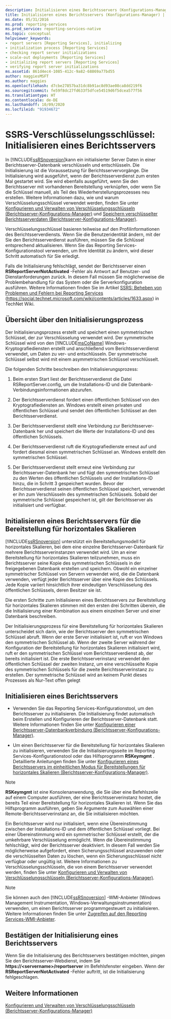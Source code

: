 ```yaml
---
description: Initialisieren eines Berichtsservers (Konfigurations-Manager)
title: Initialisieren eines Berichtsservers (Konfigurations-Manager) | Microsoft-Dokumentation
ms.date: 05/31/2016
ms.prod: reporting-services
ms.prod_service: reporting-services-native
ms.topic: conceptual
helpviewer_keywords:
- report servers [Reporting Services], initializing
- initialization process [Reporting Services]
- checking report server initializations
- scale-out deployments [Reporting Services]
- initializing report servers [Reporting Services]
- verifying report server initializations
ms.assetid: 861d4ec4-1085-412c-9a82-68869a77bd55
author: maggiesMSFT
ms.author: maggies
ms.openlocfilehash: d7cbe27857ba31dc8b91ac8d93ae08ca8dd219f6
ms.sourcegitcommit: fe59f8dc27fd633f5dfce54519d6f5dcea577f56
ms.translationtype: HT
ms.contentlocale: de-DE
ms.lasthandoff: 10/09/2020
ms.locfileid: "91934672"
---
```

# <a name="ssrs-encryption-keys---initialize-a-report-server"></a>SSRS-Verschlüsselungsschlüssel: Initialisieren eines Berichtsservers
  In [!INCLUDE[ssRSnoversion](../../includes/ssrsnoversion-md.md)]kann ein initialisierter Server Daten in einer Berichtsserver-Datenbank verschlüsseln und entschlüsseln. Die Initialisierung ist die Voraussetzung für Berichtsservervorgänge. Die Initialisierung wird ausgeführt, wenn der Berichtsserverdienst zum ersten Mal gestartet wird. Sie wird ebenfalls ausgeführt, wenn Sie den Berichtsserver mit vorhandenen Bereitstellung verknüpfen, oder wenn Sie die Schlüssel manuell, als Teil des Wiederherstellungsprozesses neu erstellen. Weitere Informationen dazu, wie und warum Verschlüsselungsschlüssel verwendet werden, finden Sie unter [Konfigurieren und Verwalten von Verschlüsselungsschlüsseln &#40;Berichtsserver-Konfigurations-Manager&#41;](../../reporting-services/install-windows/ssrs-encryption-keys-manage-encryption-keys.md) und [Speichern verschlüsselter Berichtsserverdaten &#40;Berichtsserver-Konfigurations-Manager&#41;](../../reporting-services/install-windows/ssrs-encryption-keys-store-encrypted-report-server-data.md).  
  
 Verschlüsselungsschlüssel basieren teilweise auf den Profilinformationen des Berichtsserverdiensts. Wenn Sie die Benutzeridentität ändern, mit der Sie den Berichtsserverdienst ausführen, müssen Sie die Schlüssel entsprechend aktualisieren. Wenn Sie das Reporting Services-Konfigurationstool verwenden, um Ihre Identität zu ändern, wird dieser Schritt automatisch für Sie erledigt.  
  
 Falls die Initialisierung fehlschlägt, sendet der Berichtsserver einen **RSReportServerNotActivated** -Fehler als Antwort auf Benutzer- und Dienstanforderungen zurück. In diesem Fall müssen Sie möglicherweise die Problembehandlung für das System oder die Serverkonfiguration ausführen. Weitere Informationen finden Sie im Artikel [SSRS: Beheben von Problemen und Fehlern bei Reporting Services](https://social.technet.microsoft.com/wiki/contents/articles/1633.aspx) (https://social.technet.microsoft.com/wiki/contents/articles/1633.aspx) in TechNet Wiki.  
  
## <a name="overview-of-the-initialization-process"></a>Übersicht über den Initialisierungsprozess  
 Der Initialisierungsprozess erstellt und speichert einen symmetrischen Schlüssel, der zur Verschlüsselung verwendet wird. Der symmetrische Schlüssel wird von den [!INCLUDE[msCoName](../../includes/msconame-md.md)] Windows-Kryptografiediensten erstellt und anschließend vom Berichtsserverdienst verwendet, um Daten zu ver- und entschlüsseln. Der symmetrische Schlüssel selbst wird mit einem asymmetrischen Schlüssel verschlüsselt.  
  
 Die folgenden Schritte beschreiben den Initialisierungsprozess:  
  
1.  Beim ersten Start liest der Berichtsserverdienst die Datei RSReportServer.config, um die Installations-ID und die Datenbank-Verbindungsinformationen abzurufen.  
  
2.  Der Berichtsserverdienst fordert einen öffentlichen Schlüssel von den Kryptografiediensten an. Windows erstellt einen privaten und öffentlichen Schlüssel und sendet den öffentlichen Schlüssel an den Berichtsserverdienst.  
  
3.  Der Berichtsserverdienst stellt eine Verbindung zur Berichtsserver-Datenbank her und speichert die Werte der Installations-ID und des öffentlichen Schlüssels.  
  
4.  Der Berichtsserverdienst ruft die Kryptografiedienste erneut auf und fordert diesmal einen symmetrischen Schlüssel an. Windows erstellt den symmetrischen Schlüssel.  
  
5.  Der Berichtsserverdienst stellt erneut eine Verbindung zur Berichtsserver-Datenbank her und fügt den symmetrischen Schlüssel zu den Werten des öffentlichen Schlüssels und der Installations-ID hinzu, die in Schritt 3 gespeichert wurden. Bevor der Berichtsserverdienst seinen öffentlichen Schlüssel speichert, verwendet er ihn zum Verschlüsseln des symmetrischen Schlüssels. Sobald der symmetrische Schlüssel gespeichert ist, gilt der Berichtsserver als initialisiert und verfügbar.  
  
## <a name="initializing-a-report-server-for-scale-out-deployment"></a>Initialisieren eines Berichtsservers für die Bereitstellung für horizontales Skalieren  
 [!INCLUDE[ssRSnoversion](../../includes/ssrsnoversion-md.md)] unterstützt ein Bereitstellungsmodell für horizontales Skalieren, bei dem eine einzelne Berichtsserver-Datenbank für mehrere Berichtsserverinstanzen verwendet wird. Um an einer Bereitstellung für horizontales Skalieren teilzunehmen, muss ein Berichtsserver seine Kopie des symmetrischen Schlüssels in der freigegebenen Datenbank erstellen und speichern. Obwohl ein einzelner symmetrischer Schlüssel von Servern verwendet wird, die die Datenbank verwenden, verfügt jeder Berichtsserver über eine Kopie des Schlüssels. Jede Kopie variiert hinsichtlich ihrer eindeutigen Verschlüsselung des öffentlichen Schlüssels, deren Besitzer sie ist.  
  
 Die ersten Schritte zum Initialisieren eines Berichtsservers zur Bereitstellung für horizontales Skalieren stimmen mit den ersten drei Schritten überein, die die Initialisierung einer Kombination aus einem einzelnen Server und einer Datenbank beschreiben.  
  
 Der Initialisierungsprozess für eine Bereitstellung für horizontales Skalieren unterscheidet sich darin, wie der Berichtsserver den symmetrischen Schlüssel abruft. Wenn der erste Server initialisiert ist, ruft er von Windows den symmetrischen Schlüssel ab. Wenn der zweite Server während der Konfiguration der Bereitstellung für horizontales Skalieren initialisiert wird, ruft er den symmetrischen Schlüssel vom Berichtsserverdienst ab, der bereits initialisiert ist. Die erste Berichtsserverinstanz verwendet den öffentlichen Schlüssel der zweiten Instanz, um eine verschlüsselte Kopie des symmetrischen Schlüssels für die zweite Berichtsserverinstanz zu erstellen. Der symmetrische Schlüssel wird an keinem Punkt dieses Prozesses als Nur-Text offen gelegt  
  
## <a name="how-to-initialize-a-report-server"></a>Initialisieren eines Berichtsservers  
  
-   Verwenden Sie das Reporting Services-Konfigurationstool, um den Berichtsserver zu initialisieren. Die Initialisierung findet automatisch beim Erstellen und Konfigurieren der Berichtsserver-Datenbank statt. Weitere Informationen finden Sie unter [Konfigurieren einer Berichtsserver-Datenbankverbindung &#40;Berichtsserver-Konfigurations-Manager&#41;](../../reporting-services/install-windows/configure-a-report-server-database-connection-ssrs-configuration-manager.md).  
  
-   Um einen Berichtsserver für die Bereitstellung für horizontales Skalieren zu initialisieren, verwenden Sie die Initialisierungsseite im Reporting Services-Konfigurationstool oder das Hilfsprogramm **RSKeymgmt** . Detaillierte Anleitungen finden Sie unter [Konfigurieren eines Berichtsservers im einheitlichen Modus für Bereitstellungen für horizontales Skalieren &#40;Berichtsserver-Konfigurations-Manager&#41;](../../reporting-services/install-windows/configure-a-native-mode-report-server-scale-out-deployment.md).  
  
> [!NOTE]  
>  **RSKeymgmt** ist eine Konsolenanwendung, die Sie über eine Befehlszeile auf einem Computer ausführen, der eine Berichtsserverinstanz hostet, die bereits Teil einer Bereitstellung für horizontales Skalieren ist. Wenn Sie das Hilfsprogramm ausführen, geben Sie Argumente zum Auswählen einer Remote-Berichtsserverinstanz an, die Sie initialisieren möchten.  
  
 Ein Berichtsserver wird nur initialisiert, wenn eine Übereinstimmung zwischen der Installations-ID und dem öffentlichen Schlüssel vorliegt. Bei einer Übereinstimmung wird ein symmetrischer Schlüssel erstellt, der die umkehrbare Verschlüsselung ermöglicht. Wenn die Übereinstimmung fehlschlägt, wird der Berichtsserver deaktiviert. In diesem Fall werden Sie möglicherweise aufgefordert, einen Sicherungsschlüssel anzuwenden oder die verschlüsselten Daten zu löschen, wenn ein Sicherungsschlüssel nicht verfügbar oder ungültig ist. Weitere Informationen zu Verschlüsselungsschlüsseln, die von einem Berichtsserver verwendet werden, finden Sie unter [Konfigurieren und Verwalten von Verschlüsselungsschlüsseln &#40;Berichtsserver-Konfigurations-Manager&#41;](../../reporting-services/install-windows/ssrs-encryption-keys-manage-encryption-keys.md).  
  
> [!NOTE]  
>  Sie können auch den [!INCLUDE[ssRSnoversion](../../includes/ssrsnoversion-md.md)] -WMI-Anbieter (Windows Management Instrumentation, Windows-Verwaltungsinstrumentation) verwenden, um einen Berichtsserver programmgesteuert zu initialisieren. Weitere Informationen finden Sie unter [Zugreifen auf den Reporting Services-WMI-Anbieter](../../reporting-services/tools/access-the-reporting-services-wmi-provider.md).  
  
## <a name="how-to-confirm-a-report-server-initialization"></a>Bestätigen der Initialisierung eines Berichtsservers  
 Wenn Sie die Initialisierung des Berichtsservers bestätigen möchten, pingen Sie den Berichtsserver-Webdienst, indem Sie **https://\<servername>/reportserver** im Befehlsfenster eingeben. Wenn der **RSReportServerNotActivated** -Fehler auftritt, ist die Initialisierung fehlgeschlagen.  
  
## <a name="see-also"></a>Weitere Informationen
[Konfigurieren und Verwalten von Verschlüsselungsschlüsseln (Berichtsserver-Konfigurations-Manager)](../../reporting-services/install-windows/ssrs-encryption-keys-manage-encryption-keys.md)
  
  
